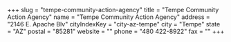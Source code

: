 +++
slug = "tempe-community-action-agency"
title = "Tempe Community Action Agency"
name = "Tempe Community Action Agency"
address = "2146 E. Apache Blv"
cityIndexKey = "city-az-tempe"
city = "Tempe"
state = "AZ"
postal = "85281"
website = ""
phone = "480 422-8922"
fax = ""
+++
